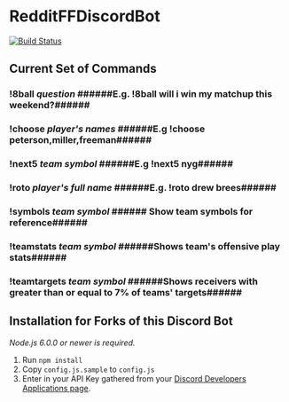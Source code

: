 ﻿# RedditFFDiscordBot

[![Build Status](https://travis-ci.org/chrisparsons83/RedditFFDiscordBot.svg?branch=master)](https://travis-ci.org/chrisparsons83/RedditFFDiscordBot)

## Current Set of Commands

### !8ball *question* ######E.g. !8ball will i win my matchup this weekend?######
### !choose *player's names* ######E.g !choose peterson,miller,freeman######
### !next5 *team symbol* ######E.g !next5 nyg######
### !roto *player's full name* ######E.g. !roto drew brees######
### !symbols *team symbol* ###### Show team symbols for reference######
### !teamstats *team symbol* ######Shows team's offensive play stats######
### !teamtargets *team symbol* ######Shows receivers with greater than or equal to 7% of teams' targets######

## Installation for Forks of this Discord Bot
*Node.js 6.0.0 or newer is required.*

1. Run `npm install`
2. Copy `config.js.sample` to `config.js`
3. Enter in your API Key gathered from your [Discord Developers Applications page](https://discordapp.com/developers/applications/me).